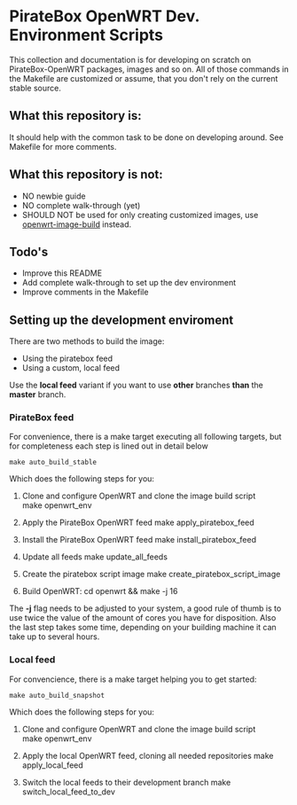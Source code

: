 # PirateBox OpenWRT Dev. Environment Scripts

This collection and documentation is for developing on scratch on PirateBox-OpenWRT packages, images and so on. All of those commands in the Makefile are customized or assume, that you don't rely on the current stable source.

## What this repository is:
It should help with the common task to be done on developing around. See Makefile for more comments.

## What this repository is __not__:
* NO newbie guide
* NO complete walk-through (yet)
* SHOULD NOT be used for only creating customized images, use [openwrt-image-build](http://wiki.openwrt.org/doc/howto/obtain.firmware.generate) instead.

## Todo's
* Improve this README
* Add complete walk-through to set up the dev environment
* Improve comments in the Makefile

## Setting up the development enviroment
There are two methods to build the image:
* Using the piratebox feed
* Using a custom, local feed

Use the __local feed__ variant if you want to use __other__ branches __than__ the __master__ branch.

### PirateBox feed
For convenience, there is a make target executing all following targets, but for completeness each step is lined out in detail below

    make auto_build_stable
    
Which does the following steps for you:
    
1. Clone and configure OpenWRT and clone the image build script    
       make openwrt_env

2. Apply the PirateBox OpenWRT feed
       make apply_piratebox_feed

3. Install the PirateBox OpenWRT feed
       make install_piratebox_feed

4. Update all feeds
       make update_all_feeds

5. Create the piratebox script image
       make create_piratebox_script_image

6. Build OpenWRT:
       cd openwrt && make -j 16

The __-j__ flag needs to be adjusted to your system, a good rule of thumb is to use twice the value of the amount of cores you have for disposition. Also the last step takes some time, depending on your building machine it can take up to several hours.

### Local feed
For convencience, there is a make target helping you to get started:
 
    make auto_build_snapshot
    
Which does the following steps for you:

1. Clone and configure OpenWRT and clone the image build script    
       make openwrt_env

2. Apply the local OpenWRT feed, cloning all needed repositories
       make apply_local_feed

3. Switch the local feeds to their development branch
       make switch_local_feed_to_dev
